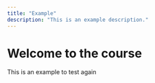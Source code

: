 ```yaml
---
title: "Example"
description: "This is an example description."
---
```

# Welcome to the course
This is an example to test again

